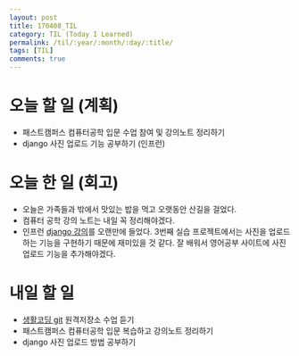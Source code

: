 ```yaml
---
layout: post
title: 170408_TIL
category: TIL (Today I Learned)
permalink: /til/:year/:month/:day/:title/
tags: [TIL]
comments: true
---
```


# 오늘 할 일 (계획)
- 패스트캠퍼스 컴퓨터공학 입문 수업 참여 및 강의노트 정리하기
- django 사진 업로드 기능 공부하기 (인프런)

# 오늘 한 일 (회고)
- 오늘은 가족들과 밖에서 맛있는 밥을 먹고 오랫동안 산길을 걸었다.
- 컴퓨터 공학 강의 노트는 내일 꼭 정리해야겠다.
- 인프런 [django 강의](https://www.inflearn.com/course/django-%ED%8C%8C%EC%9D%B4%EC%8D%AC-%EC%9E%A5%EA%B3%A0-%EA%B0%95%EC%A2%8C/)를 오랜만에 들었다. 3번째 실습 프로젝트에서는 사진을 업로드하는 기능을 구현하기 때문에 재미있을 것 같다. 잘 배워서 영어공부 사이트에 사진업로드 기능을 추가해야겠다.


# 내일 할 일
- [생활코딩 git](https://opentutorials.org/module/2676) 원격저장소 수업 듣기
- 패스트캠퍼스 컴퓨터공학 입문 복습하고 강의노트 정리하기
- django 사진 업로드 방법 공부하기
